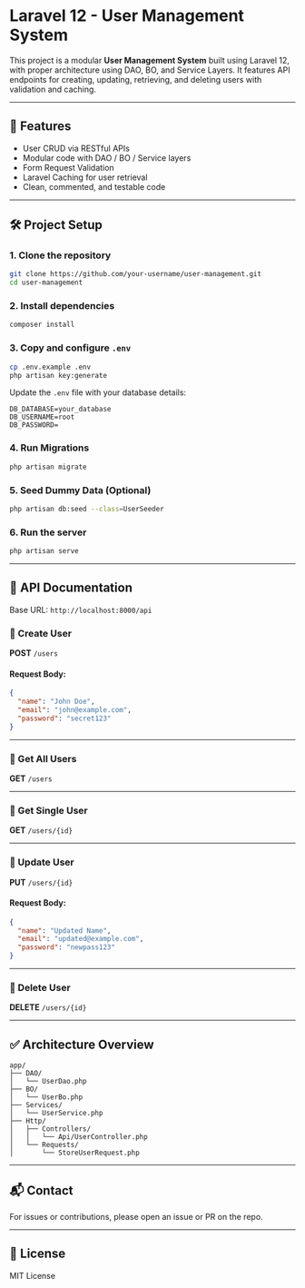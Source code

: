
# Laravel 12 - User Management System

This project is a modular **User Management System** built using Laravel 12, with proper architecture using DAO, BO, and Service Layers. It features API endpoints for creating, updating, retrieving, and deleting users with validation and caching.

---

## 🚀 Features

- User CRUD via RESTful APIs
- Modular code with DAO / BO / Service layers
- Form Request Validation
- Laravel Caching for user retrieval
- Clean, commented, and testable code

---

## 🛠️ Project Setup

### 1. Clone the repository

```bash
git clone https://github.com/your-username/user-management.git
cd user-management
```

### 2. Install dependencies

```bash
composer install
```

### 3. Copy and configure `.env`

```bash
cp .env.example .env
php artisan key:generate
```

Update the `.env` file with your database details:

```dotenv
DB_DATABASE=your_database
DB_USERNAME=root
DB_PASSWORD=
```

### 4. Run Migrations

```bash
php artisan migrate
```

### 5. Seed Dummy Data (Optional)

```bash
php artisan db:seed --class=UserSeeder
```

### 6. Run the server

```bash
php artisan serve
```

---

## 🧪 API Documentation

Base URL: `http://localhost:8000/api`

### 🔹 Create User

**POST** `/users`

#### Request Body:
```json
{
  "name": "John Doe",
  "email": "john@example.com",
  "password": "secret123"
}
```

---

### 🔹 Get All Users

**GET** `/users`

---

### 🔹 Get Single User

**GET** `/users/{id}`

---

### 🔹 Update User

**PUT** `/users/{id}`

#### Request Body:
```json
{
  "name": "Updated Name",
  "email": "updated@example.com",
  "password": "newpass123"
}
```

---

### 🔹 Delete User

**DELETE** `/users/{id}`

---

## ✅ Architecture Overview

```
app/
├── DAO/
│   └── UserDao.php
├── BO/
│   └── UserBo.php
├── Services/
│   └── UserService.php
├── Http/
│   ├── Controllers/
│   │   └── Api/UserController.php
│   └── Requests/
│       └── StoreUserRequest.php
```

---

## 📬 Contact

For issues or contributions, please open an issue or PR on the repo.

---

## 📜 License

MIT License
